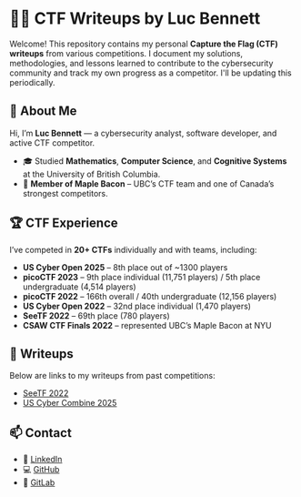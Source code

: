# 🏴‍☠️ CTF Writeups by Luc Bennett

Welcome! This repository contains my personal **Capture the Flag (CTF) writeups** from various competitions. I document my solutions, methodologies, and lessons learned to contribute to the cybersecurity community and track my own progress as a competitor. I'll be updating this periodically.

## 👤 About Me

Hi, I’m **Luc Bennett** — a cybersecurity analyst, software developer, and active CTF competitor.

- 🎓 Studied **Mathematics**, **Computer Science**, and **Cognitive Systems** at the University of British Columbia.
- 🥓 **Member of Maple Bacon** – UBC’s CTF team and one of Canada’s strongest competitors.

## 🏆 CTF Experience

I’ve competed in **20+ CTFs** individually and with teams, including:

- **US Cyber Open 2025** – 8th place out of ~1300 players
- **picoCTF 2023** – 9th place individual (11,751 players) / 5th place undergraduate (4,514 players)
- **picoCTF 2022** – 166th overall / 40th undergraduate (12,156 players)
- **US Cyber Open 2022** – 32nd place individual (1,470 players)
- **SeeTF 2022** – 69th place (780 players)
- **CSAW CTF Finals 2022** – represented UBC’s Maple Bacon at NYU

## 📝 Writeups

Below are links to my writeups from past competitions:

- [SeeTF 2022](./SeeTF%202022/README.md)
- [US Cyber Combine 2025](./USCyberCombine%202025/README.md)

## 📫 Contact

- 🔗 [LinkedIn](https://linkedin.com/in/lucbennett)
- 💻 [GitHub](https://github.com/LucBennett)
- 🦊 [GitLab](https://gitlab.com/LucBennett)
